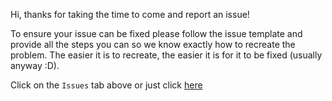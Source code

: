 Hi, thanks for taking the time to come and report an issue!

To ensure your issue can be fixed please follow the issue template and provide all the steps you can so we know exactly how to recreate the problem. The easier it is to recreate, the easier it is for it to be fixed (usually anyway :D).

Click on the `Issues` tab above or just click [here]()
